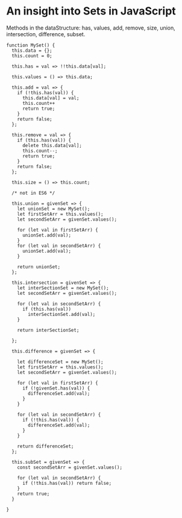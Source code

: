 # An insight into Sets in JavaScript

Methods in the dataStructure: has, values, add, remove, size, union, intersection, difference, subset.

    function MySet() {
      this.data = {};
      this.count = 0;

      this.has = val => !!this.data[val];

      this.values = () => this.data;

      this.add = val => {
        if (!this.has(val)) {
          this.data[val] = val;
          this.count++
          return true;
        }
        return false;
      };

      this.remove = val => {
        if (this.has(val)) {
          delete this.data[val];
          this.count--;
          return true;
        }
        return false;
      };

      this.size = () => this.count;

      /* not in ES6 */

      this.union = givenSet => {
        let unionSet = new MySet();
        let firstSetArr = this.values();
        let secondSetArr = givenSet.values();

        for (let val in firstSetArr) {
          unionSet.add(val);
        }
        for (let val in secondSetArr) {
          unionSet.add(val);
        }

        return unionSet;
      };

      this.intersection = givenSet => {
        let interSectionSet = new MySet();
        let secondSetArr = givenSet.values();

        for (let val in secondSetArr) {
          if (this.has(val))
            interSectionSet.add(val);
        }

        return interSectionSet;

      };

      this.difference = givenSet => {

        let differenceSet = new MySet();
        let firstSetArr = this.values();
        let secondSetArr = givenSet.values();

        for (let val in firstSetArr) {
          if (!givenSet.has(val)) {
            differenceSet.add(val);
          }
        }

        for (let val in secondSetArr) {
          if (!this.has(val)) {
            differenceSet.add(val);
          }
        }

        return differenceSet;
      };

      this.subSet = givenSet => {
        const secondSetArr = givenSet.values();

        for (let val in secondSetArr) {
          if (!this.has(val)) return false;
        }
        return true;
      }

    }